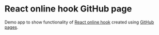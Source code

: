 # React online hook GitHub page

Demo app to show functionality of [React online hook](https://www.npmjs.com/package/react-online-hook) created using [GitHub pages](https://pages.github.com/).